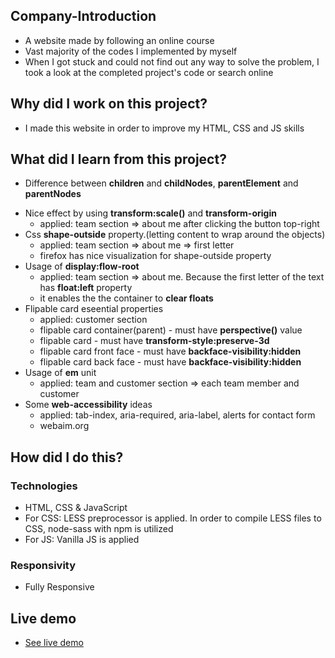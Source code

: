 ## Company-Introduction
- A website made by following an online course
- Vast majority of the codes I implemented by myself
- When I got stuck and could not find out any way to solve the problem, I took a look at the completed project's code or search online

## Why did I work on this project?
- I made this website in order to improve my HTML, CSS and JS skills

## What did I learn from this project?
* Difference between **children** and **childNodes**, **parentElement** and **parentNodes**
- Nice effect by using **transform:scale()** and **transform-origin**
  - applied: team section => about me after clicking the button top-right
- Css **shape-outside** property.(letting content to wrap around the objects)
  - applied: team section => about me => first letter
  - firefox has nice visualization for shape-outside property
- Usage of **display:flow-root**
  - applied: team section => about me. Because the first letter of the text has **float:left** property
  - it enables the the container to **clear floats**
- Flipable card eseential properties
  - applied: customer section
  - flipable card container(parent) - must have  **perspective()** value
  - flipable card - must have **transform-style:preserve-3d**
  - flipable card front face - must have **backface-visibility:hidden**
  - flipable card back face - must have **backface-visibility:hidden**
- Usage of **em** unit
  - applied: team and customer section => each team member and customer
- Some **web-accessibility** ideas
  - applied: tab-index, aria-required, aria-label, alerts for contact form
  - webaim.org

## How did I do this?
### Technologies
- HTML, CSS & JavaScript
- For CSS: LESS preprocessor is applied. In order to compile LESS files to CSS, node-sass with npm is utilized
- For JS: Vanilla JS is applied

### Responsivity
- Fully Responsive

## Live demo
- [See live demo](https://company-introduction.vercel.app)

